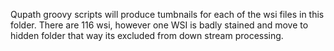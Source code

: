 Qupath groovy scripts will produce tumbnails for each of the wsi files in this folder. There are 116 wsi, however one WSI is badly stained and move to hidden folder that way its excluded from down stream processing. 